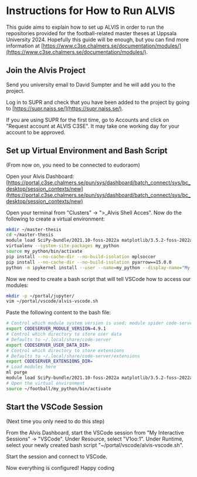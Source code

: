 # Instructions for How to Run ALVIS

This guide aims to explain how to set up ALVIS in order to run the repositories provided for the football-related master theses at Uppsala University 2024. Hopefully this guide will be enough, but you can find more information at [https://www.c3se.chalmers.se/documentation/modules/](https://www.c3se.chalmers.se/documentation/modules/).

## Join the Alvis Project

Send you university email to David Sumpter and he will add you to the project.

Log in to SUPR and check that you have been added to the project by going to [https://supr.naiss.se/](https://supr.naiss.se/).

If you are using SUPR for the first time, go to Accounts and click on "Request account at ALVIS C3SE". It may take one working day for your account to be approved.

## Set up Virtual Environment and Bash Script

(From now on, you need to be connected to eudoraom)

Open your Alvis Dashboard:
[https://portal.c3se.chalmers.se/pun/sys/dashboard/batch_connect/sys/bc_desktop/session_contexts/new](https://portal.c3se.chalmers.se/pun/sys/dashboard/batch_connect/sys/bc_desktop/session_contexts/new)

Open your terminal from "Clusters" -> ">_Alvis Shell Acces". Now do the following to create a virtual environment:
```bash
mkdir ~/master-thesis
cd ~/master-thesis
module load SciPy-bundle/2021.10-foss-2022a matplotlib/3.5.2-foss-2022a JupyterLab/3.5.0-GCCcore-11.3.0
virtualenv --system-site-packages my_python
source my_python/bin/activate
pip install --no-cache-dir --no-build-isolation mplsoccer
pip install --no-cache-dir --no-build-isolation pyarrow==15.0.0
python -m ipykernel install --user --name=my_python --display-name="My Python"
```
Now we need to create a bash script that will tell VSCode how to access our modules:
```bash
mkdir -p ~/portal/jupyter/
vim ~/portal/vscode/alvis-vscode.sh
```
Paste the following content to the bash file:
```bash
# Control which module system version is used; module spider code-server
export CODESERVER_MODULE_VERSION=4.9.1
# Control which directory to store user data
# Defaults to ~/.local/share/code-server
export CODESERVER_USER_DATA_DIR=
# Control which directory to store extensions
# Defaults to ~/.local/share/code-server/extensions
export CODESERVER_EXTENSIONS_DIR=
# Load modules here
ml purge
module load SciPy-bundle/2021.10-foss-2022a matplotlib/3.5.2-foss-2022a JupyterLab/3.5.0-GCCcore-11.3.0
# Open the virtual environment
source ~/football/my_python/bin/activate
```
## Start the VSCode Session

(Next time you only need to do this step)

From the Alvis Dashboard, start the VSCode session from "My Interactive Sessions" -> "VSCode". Under Resource, select "V1oo:1". Under Runtime, select your newly created bash script "~/portal/vscode/alvis-vscode.sh".

Start the session and connect to VSCode.

Now everything is configured! Happy coding
